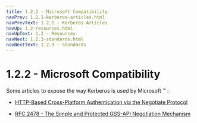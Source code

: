 ```yaml
---
title: 1.2.2 - Microsoft Compatibility
navPrev: 1.2.1-kerberos-articles.html
navPrevText: 1.2.1 - Kerberos Articles
navUp: 1.2-resources.html
navUpText: 1.2 - Resources
navNext: 1.2.3-standards.html
navNextText: 1.2.3 - Standards
---
```


# 1.2.2 - Microsoft Compatibility

Some articles to expose the way Kerberos is used by Microsoft &trade; :
     
* [HTTP-Based Cross-Platform Authentication via the Negotiate Protocol](http://msdn.microsoft.com/library/default.asp?url=%2Flibrary%2Fen-us%2Fdnsecure%2Fhtml%2Fhttp-sso-2.asp)

* [RFC 2478 - The Simple and Protected GSS-API Negotiation Mechanism](http://www.ietf.org/rfc/rfc2478.txt)